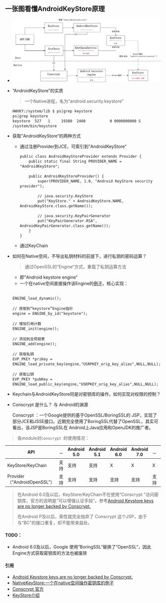 ## 一张图看懂AndroidKeyStore原理

- ![](https://github.com/daBisNewBee/Notes/blob/master/pic/AndroidkeyStore.jpg)

- “AndroidKeyStore”的实质

  >  一个Native进程，名为“android.security.keystore”

  ```
  HWVKY:/system/lib $ ps|grep keystore
  ps|grep keystore
  keystore  527   1     19380  2408           0 0000000000 S /system/bin/keystore
  ```

- 获取”AndroidKeyStore“的两种方式

  - 通过注册Provider到JCE，可索引到”AndroidKeyStore“

    ```
    public class AndroidKeyStoreProvider extends Provider {
        public static final String PROVIDER_NAME = "AndroidKeyStore";

        public AndroidKeyStoreProvider() {
            super(PROVIDER_NAME, 1.0, "Android KeyStore security provider");

            // java.security.KeyStore
            put("KeyStore." + AndroidKeyStore.NAME, AndroidKeyStore.class.getName());

            // java.security.KeyPairGenerator
            put("KeyPairGenerator.RSA", AndroidKeyPairGenerator.class.getName());
        }
    }
    ```

  - 通过KeyChain

- 如何在Native空间，不导出私钥材料的前提下，进行私钥的密码运算？

  > 通过OpenSSL的”Engine“方式，重载了私钥运算方法

  - 即”Android keystore engine“
  - 一个在native空间直接操作该Engine的[例子](https://github.com/daBisNewBee/NativeKeyStore.git)，核心实现：

  ```

  ENGINE_load_dynamic();

  // 获取到“keystore”Engine指针
  engine = ENGINE_by_id("keystore");

  // 增加引用计数
  ENGINE_init(engine));

  // 添加到全局链表
  ENGINE_add(engine));

  // 获取私钥
  EVP_PKEY *priKey = ENGINE_load_private_key(engine,"USRPKEY_orig_key_alias",NULL,NULL);

  // 获取公钥
  EVP_PKEY *pubKey = ENGINE_load_public_key(engine,"USRPKEY_orig_key_alias",NULL,NULL);

  ```

- Keychain与AndroidKeyStore同是对密钥库的操作，如何实现对权限的控制？

- Conscrypt 是什么？  与 Android的渊源

  Conscrypt ：一个Google提供的基于OpenSSL/BoringSSL的 JSP，实现了部分JCE和JSSE接口。近期完全使用了BoringSSL代替了OpenSSL，其实可看出，该JSP是BoringSSL在 Android上Java应用和OpenJDK的推广者。


> 各module对`Conscrypt `的使用情况：

|API|... | Android 5.0 | Android 5.1|Android 6.0|Android 7.0|...|Android P|
| --- | ---  | ---  | ---  | ---  | ---  |---  | ---  |
| KeyStore/KeyChain |  支持    | 支持 | 支持 | X | X | X | X |
| Provider（“AndroidOpenSSL”） | 支持 | 支持 | 支持 | 支持 | 支持 | 支持 | X |

> 在Android 6.0及以后，KeyStore/KeyChain不在使用“Conscrypt ”访问密钥库，官方的说明是“可以增强认证手段”。参考[Android Keystore keys are no longer backed by Conscrypt.](https://gitlab.tubit.tu-berlin.de/justus.beyer/streamagame_platform_frameworks_base/commit/4a0ff7ca984d29bd34b02e54441957cad65e8b53)
>
> 在Android P及以后，索性就完全抛弃了 Conscrypt 这个JSP，由于与“BC”的接口重复，却不能带来益处。


#### TODO：

- Android 6.0及以后，Google 使用”BoringSSL“替换了”OpenSSL“，因此Engine方式获取密钥库的方法也被废除


#### 引用

- [Android Keystore keys are no longer backed by Conscrypt.](https://gitlab.tubit.tu-berlin.de/justus.beyer/streamagame_platform_frameworks_base/commit/4a0ff7ca984d29bd34b02e54441957cad65e8b53)
- [NativeKeyStore:一个在native空间操作密钥库的例子](https://github.com/daBisNewBee/NativeKeyStore.git)
- [Conscrypt 官方](https://github.com/google/conscrypt)
- [KeyStore介绍](https://github.com/doridori/Android-Security-Reference/blob/master/framework/keystore.md)
